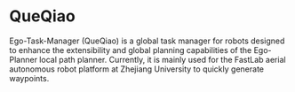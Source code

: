 # QueQiao
Ego-Task-Manager (QueQiao) is a global task manager for robots designed to enhance the extensibility and global planning capabilities of the Ego-Planner local path planner. Currently, it is mainly used for the FastLab aerial autonomous robot platform at Zhejiang University to quickly generate waypoints. 
